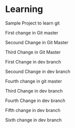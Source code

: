 # Learning
Sample Project to learn git 

First change in Git master

Secound Change in Git Master

Third Change in Git Master

First Change in dev branch

Secound Change in dev branch


Fourth change in git master 

Third Change in dev branch


Fourth Change in dev branch

Fifth change in dev branch


Sixth change in dev branch


